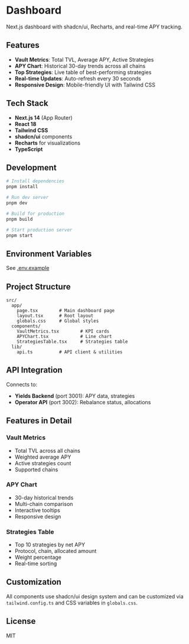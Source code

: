 # Dashboard

Next.js dashboard with shadcn/ui, Recharts, and real-time APY tracking.

## Features

- **Vault Metrics**: Total TVL, Average APY, Active Strategies
- **APY Chart**: Historical 30-day trends across all chains
- **Top Strategies**: Live table of best-performing strategies
- **Real-time Updates**: Auto-refresh every 30 seconds
- **Responsive Design**: Mobile-friendly UI with Tailwind CSS

## Tech Stack

- **Next.js 14** (App Router)
- **React 18**
- **Tailwind CSS**
- **shadcn/ui** components
- **Recharts** for visualizations
- **TypeScript**

## Development

```bash
# Install dependencies
pnpm install

# Run dev server
pnpm dev

# Build for production
pnpm build

# Start production server
pnpm start
```

## Environment Variables

See [.env.example](.env.example)

## Project Structure

```
src/
  app/
    page.tsx        # Main dashboard page
    layout.tsx      # Root layout
    globals.css     # Global styles
  components/
    VaultMetrics.tsx        # KPI cards
    APYChart.tsx            # Line chart
    StrategiesTable.tsx     # Strategies table
  lib/
    api.ts          # API client & utilities
```

## API Integration

Connects to:
- **Yields Backend** (port 3001): APY data, strategies
- **Operator API** (port 3002): Rebalance status, allocations

## Features in Detail

### Vault Metrics
- Total TVL across all chains
- Weighted average APY
- Active strategies count
- Supported chains

### APY Chart
- 30-day historical trends
- Multi-chain comparison
- Interactive tooltips
- Responsive design

### Strategies Table
- Top 10 strategies by net APY
- Protocol, chain, allocated amount
- Weight percentage
- Real-time sorting

## Customization

All components use shadcn/ui design system and can be customized via `tailwind.config.ts` and CSS variables in `globals.css`.

## License

MIT
